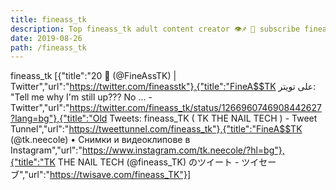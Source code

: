 ```yaml
---
title: fineass_tk
description: Top fineass_tk adult content creator 👁♐️ 👑 subscribe fineass_tk to my porn site below IG fineass_tk
date: 2019-08-26
path: /fineass_tk
---
```


fineass_tk
[{"title":"20 🥀 (@FineAssTK) | Twitter","url":"https://twitter.com/fineasstk"},{"title":"FineA$$TK على تويتر: \"Tell me why I'm still up??? No ... - Twitter","url":"https://twitter.com/fineass_tk/status/1266960746908442627?lang=bg"},{"title":"Old Tweets: fineass_TK (  TK THE NAIL TECH    ) - Tweet Tunnel","url":"https://tweettunnel.com/fineass_tk"},{"title":"FineA$$TK (@tk.neecole) • Снимки и видеоклипове в Instagram","url":"https://www.instagram.com/tk.neecole/?hl=bg"},{"title":"TK THE NAIL TECH     (@fineass_TK) のツイート - ツイセーブ","url":"https://twisave.com/fineass_TK"}]

